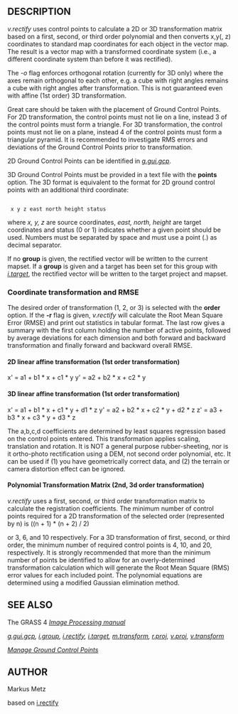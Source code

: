 
## DESCRIPTION

*v.rectify* uses control points to calculate a 2D or 3D
transformation matrix based on a first, second, or third order
polynomial and then converts x,y(, z) coordinates to standard map
coordinates for each object in the vector map. The result is a vector
map with a transformed coordinate system (i.e., a different coordinate
system than before it was rectified).

The *-o* flag enforces orthogonal rotation (currently for 3D only)
where the axes remain orthogonal to each other, e.g. a cube with right
angles remains a cube with right angles after transformation. This is not
guaranteed even with affine (1st order) 3D transformation.

Great care should be taken with the placement of Ground Control Points.
For 2D transformation, the control points must not lie on a line, instead
3 of the control points must form a triangle. For 3D transformation, the
control points must not lie on a plane, instead 4 of the control points
must form a triangular pyramid. It is recommended to investigate RMS
errors and deviations of the Ground Control Points prior to transformation.

2D Ground Control Points can be identified in
*[g.gui.gcp](g.gui.gcp.html)*.

3D Ground Control Points must be provided in a text file with the
**points** option. The 3D format is equivalent to the format for 2D
ground control points with an additional third coordinate:

```

 x y z east north height status

```

where *x, y, z* are source coordinates, *east, north, height*
are target coordinates and status (0 or 1) indicates whether a given
point should be used. Numbers must be separated by space and must use a
point (.) as decimal separator.

If no **group** is given, the rectified vector will be written to
the current mapset. If a **group** is given and a target has been
set for this group with *[i.target](i.target.html)*,
the rectified vector will be written to the target project and mapset.

### Coordinate transformation and RMSE

The desired order of transformation (1, 2, or 3) is selected with the
**order** option.
If the **-r** flag is given, *v.rectify* will calculate the
Root Mean Square Error (RMSE) and print out statistics in tabular format.
The last row gives a summary with the first column holding the number of
active points, followed by average deviations for each dimension and both
forward and backward transformation and finally forward and backward
overall RMSE.

#### 2D linear affine transformation (1st order transformation)

 x' = a1 + b1 \* x + c1 \* y
 y' = a2 + b2 \* x + c2 \* y

#### 3D linear affine transformation (1st order transformation)

 x' = a1 + b1 \* x + c1 \* y + d1 \* z
 y' = a2 + b2 \* x + c2 \* y + d2 \* z
 z' = a3 + b3 \* x + c3 \* y + d3 \* z

The a,b,c,d coefficients are determined by least squares regression
based on the control points entered. This transformation
applies scaling, translation and rotation. It is NOT a
general purpose rubber-sheeting, nor is it ortho-photo
rectification using a DEM, not second order polynomial,
etc. It can be used if (1) you have geometrically correct
data, and (2) the terrain or camera distortion effect can
be ignored.

#### Polynomial Transformation Matrix (2nd, 3d order transformation)

*v.rectify* uses a first, second, or third order transformation
matrix to calculate the registration coefficients. The minimum number
of control points required for a 2D transformation of the selected order
(represented by n) is
((n + 1) \* (n + 2) / 2)

or 3, 6, and 10 respectively. For a 3D transformation of first, second,
or third order, the minimum number of required control points is 4, 10,
and 20, respectively. It is strongly recommended that more than the
minimum number of points be identified to allow for an overly-determined
transformation calculation which will generate the Root Mean Square (RMS)
error values for each included point. The polynomial equations are
determined using a modified Gaussian elimination method.

## SEE ALSO

The GRASS 4 *[Image
Processing manual](https://grass.osgeo.org/gdp/imagery/grass4_image_processing.pdf)*

*[g.gui.gcp](g.gui.gcp.html),
[i.group](i.group.html),
[i.rectify](i.rectify.html),
[i.target](i.target.html),
[m.transform](m.transform.html),
[r.proj](r.proj.html),
[v.proj](v.proj.html),
[v.transform](v.transform.html)*

*[Manage Ground Control Points](wxGUI.gcp.html)*

## AUTHOR

Markus Metz

based on [i.rectify](i.rectify.html)
